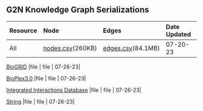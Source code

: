 ## G2N Knowledge Graph Serializations

| Resource | Node | Edges | Date Updated |
| :--------- | :--------- | :--------- | :--------- |
| All | [nodes.csv](https://minio.dev.maayanlab.cloud/g2n/Protein.nodes.csv)(260KB)|[edges.csv](https://minio.dev.maayanlab.cloud/g2n/Protein.PPI.Protein.edges.csv)(84.1MB)| 07-20-23|

[BioGRID](https://thebiogrid.org/) |file | file | 07-26-23|

[BioPlex3.0](https://bioplex.hms.harvard.edu/) |file | file | 07-26-23|

[Integrated Interactions Database](http://iid.ophid.utoronto.ca/) |file | file | 07-26-23|

[String](https://string-db.org/) |file | file | 07-26-23|

